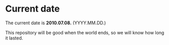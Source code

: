 # Current date

The current date is **2010.07.08.** (YYYY.MM.DD.)

This repository will be good when the world ends, so we will know how long it lasted.